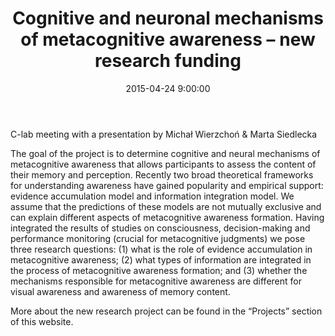 ﻿---
layout: post
title:  "Cognitive and neuronal mechanisms of metacognitive awareness – new research funding"
date:   2015-04-24 9:00:00
image: /images/talk.png
---

C-lab meeting with a presentation by Michał Wierzchoń & Marta Siedlecka

The goal of the project is to determine cognitive and neural mechanisms of metacognitive awareness that allows participants to assess the content of their memory and perception. Recently two broad theoretical frameworks for understanding awareness have gained popularity and empirical support: evidence accumulation model and information integration model. We assume that the predictions of these models are not mutually exclusive and can explain different aspects of metacognitive awareness formation. Having integrated the results of studies on consciousness, decision-making and performance monitoring (crucial for metacognitive judgments) we pose three research questions: (1) what is the role of evidence accumulation in metacognitive awareness; (2) what types of information are integrated in the process of metacognitive awareness formation; and (3) whether the mechanisms responsible for metacognitive awareness are different for visual awareness and awareness of memory content.

More about the new research project can be found in the “Projects” section of this website.
